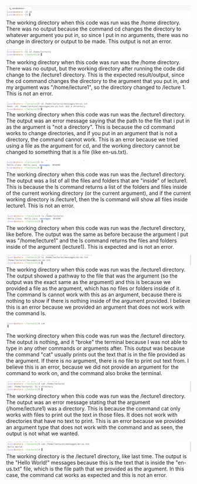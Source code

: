 ![Image](LabReport1.jpg)
The working directory when this code was run was the /home directory. 
There was no output because the command cd changes the directory to whatever argument you put in, so since I put in no arguments, there was no change in directory or output to be made. 
This output is not an error.

![Image](LabReport2.jpg)
The working directory when this code was run was the /home directory. There was no output, but the working directory after running the code did change to the /lecture1 directory. This is the expected result/output, since the cd command changes the directory to the argument that you put in, and my argument was "/home/lecture1", so the directory changed to /lecture 1. This is not an error. 

![Image](LabReport3.jpg)
The working directory when this code was run was the /lecture1 directory. The output was an error message saying that the path to the file that i put in as the argument is "not a directory". This is because the cd command works to change directories, and if you put in an argument that is not a directory, the command cannot work. This is an error because we tried using a file as the argument for cd, and the working directory cannot be changed to something that is a file (like en-us.txt). 

![Image](LabReport4.jpg)
The working directory when this code was run was the /lecture1 directory. The output was a list of all the files and folders that are "inside" of lecture1. This is because the ls command returns a list of the folders and files inside of the current working directory (or the current argument), and if the current working directory is /lecture1, then the ls command will show all files inside lecture1. This is not an error. 

![Image](LabReport5.jpg)
The working directory when this code was run was the /lecture1 directory, like before. The output was the same as before because the argument I put was "/home/lecture1" and the ls command returns the files and folders inside of the argument (lecture1). This is expected and is not an error. 

![Image](LabReport6.jpg)
The working directory when this code was run was the /lecture1 directory. The output showed a pathway to the file that was the argument (so the output was the exact same as the argument) and this is because we provided a file as the argument, which has no files or folders inside of it. The command ls cannot work with this as an argument, because there is nothing to show if there is nothing inside of the argument provided. I believe this is an error because we provided an argument that does not work with the command ls. 

![Image](LabReport7.jpg)
The working directory when this code was run was the /lecture1 directory. The output is nothing, and it "broke" the terminal because I was not able to type in any other commands or arguments after. This output was because the command "cat" usually prints out the text that is in the file provided as the argument. If there is no argument, there is no file to print out text from. I believe this is an error, because we did not provide an argument for the command to work on, and the command also broke the terminal. 

![Image](LabReport8.jpg)
The working directory when this code was run was the /lecture1 directory. The output was an error message stating that the argument (/home/lecture1) was a directory. This is because the command cat only works with files to print out the text in those files. It does not work with directories that have no text to print. This is an error because we provided an argument type that does not work with the command and as seen, the output is not what we wanted. 

![Image](LabReport9.jpg)
The working directory is the /lecture1 directory, like last time. The output is the "Hello World!" messages because this is the text that is inside the "en-us.txt" file, which is the file path that we provided as the argument. In this case, the command cat works as expected and this is not an error.
